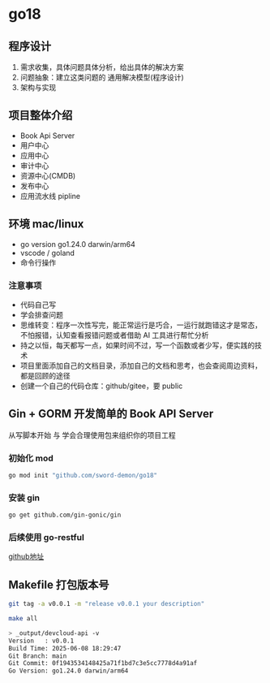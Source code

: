 # go18

## 程序设计

1. 需求收集，具体问题具体分析，给出具体的解决方案
2. 问题抽象：建立这类问题的 通用解决模型(程序设计)
3. 架构与实现

## 项目整体介绍

- Book Api Server
- 用户中心
- 应用中心
- 审计中心
- 资源中心(CMDB)
- 发布中心
- 应用流水线 pipline

## 环境 mac/linux

- go version go1.24.0 darwin/arm64
- vscode / goland
- 命令行操作

### 注意事项

- 代码自己写
- 学会排查问题
- 思维转变：程序一次性写完，能正常运行是巧合，一运行就跑错这才是常态，不怕报错，认知查看报错问题或者借助 AI 工具进行帮忙分析
- 持之以恒，每天都写一点，如果时间不过，写一个函数或者少写，便实践的技术
- 项目里面添加自己的文档目录，添加自己的文档和思考，也会查阅周边资料，都是回顾的途径
- 创建一个自己的代码仓库：github/gitee，要 public

## Gin + GORM 开发简单的 Book API Server

从写脚本开始 与 学会合理使用包来组织你的项目工程

### 初始化 mod

```sh
go mod init "github.com/sword-demon/go18"
```

### 安装 gin

```sh
go get github.com/gin-gonic/gin
```

### 后续使用 go-restful

[github地址](https://github.com/emicklei/go-restful)

## Makefile 打包版本号

```bash
git tag -a v0.0.1 -m "release v0.0.1 your description"
```

```bash
make all
```

```bash
> _output/devcloud-api -v
Version   : v0.0.1
Build Time: 2025-06-08 18:29:47
Git Branch: main
Git Commit: 0f1943534148425a71f1bd7c3e5cc7778d4a91af
Go Version: go1.24.0 darwin/arm64
```